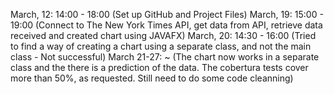 March, 12: 14:00 - 18:00 (Set up GitHub and Project Files)
March, 19: 15:00 - 19:00 (Connect to The New York Times API, get data from API, retrieve data received and created chart using JAVAFX)
March, 20: 14:30 - 16:00 (Tried to find a way of creating a chart using a separate class, and not the main class - Not successful)
March 21-27: ~ (The chart now works in a separate class and the there is a prediction of the data. The cobertura tests cover more than 50%, as requested. Still need to do some code cleanning)
